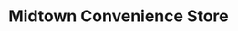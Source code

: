 ---
title: "Midtown Convenience Store"
url: /shohola/midtown-convenience-store/
shop: Lebensmittel
---